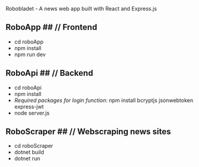 Robobladet - A news web app built with React and Express.js

## RoboApp ## // Frontend

* cd roboApp
* npm install
* npm run dev

## RoboApi ## // Backend

* cd roboApi
* npm install
* _Required packages for login function_: npm install bcryptjs jsonwebtoken express-jwt
* node server.js
## RoboScraper ## // Webscraping news sites

* cd roboScraper
* dotnet build
* dotnet run
